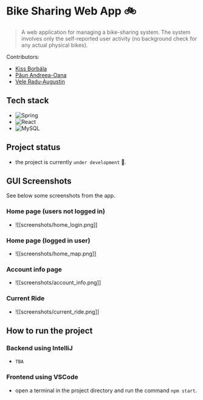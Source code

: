 # Bike Sharing Web App 🚲

> A web application for managing a bike-sharing system. The system involves only the self-reported user activity (no background check for any actual physical bikes).

Contributors: 
* [Kiss Borbála](https://github.com/KissBorbala/) 
* [Păun Andreea-Oana](https://github.com/AndreeaPaun12) 
* [Vele Radu-Augustin](https://github.com/Radu-Vele)

## Tech stack 
- ![Spring](https://img.shields.io/badge/spring-%236DB33F.svg?style=for-the-badge&logo=spring&logoColor=white)
- ![React](https://img.shields.io/badge/react-%2320232a.svg?style=for-the-badge&logo=react&logoColor=%2361DAFB)
- ![MySQL](https://img.shields.io/badge/mysql-%2300f.svg?style=for-the-badge&logo=mysql&logoColor=white)

## Project status
- the project is currently `under development` 🚈.

## GUI Screenshots
See below some screenshots from the app.
### Home page (users not logged in)
- ![[screenshots/home_login.png]]
### Home page (logged in user)
- ![[screenshots/home_map.png]]
### Account info page
- ![[screenshots/account_info.png]]
### Current Ride
- ![[screenshots/current_ride.png]]

## How to run the project
### Backend using IntelliJ
- `TBA`
### Frontend using VSCode
- open a terminal in the project directory and run the command `npm start`.